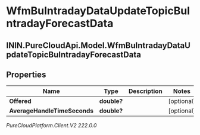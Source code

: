 # WfmBuIntradayDataUpdateTopicBuIntradayForecastData

## ININ.PureCloudApi.Model.WfmBuIntradayDataUpdateTopicBuIntradayForecastData

## Properties

|Name | Type | Description | Notes|
|------------ | ------------- | ------------- | -------------|
| **Offered** | **double?** |  | [optional] |
| **AverageHandleTimeSeconds** | **double?** |  | [optional] |



_PureCloudPlatform.Client.V2 222.0.0_
